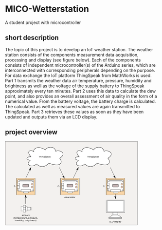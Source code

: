 # MICO-Wetterstation
A student project with microcontroller

## short description
The topic of this project is to develop an IoT weather station. The weather station consists of the components measurement data acquisition, processing and display (see figure below). Each of the components consists of independent microcontroller(s) of the Arduino series, which are interconnected with corresponding peripherals depending on the purpose. For data exchange the IoT platform ThingSpeak from MathWorks is used. Part 1 transmits the weather data air temperature, pressure, humidity and brightness as well as the voltage of the supply battery to ThingSpeak approximately every ten minutes. Part 2 uses this data to calculate the dew point, and also provides an overall assessment of air quality in the form of a numerical value. From the battery voltage, the battery charge is calculated. The calculated as well as measured values are again transmitted to ThingSpeak. Part 3 retrieves these values as soon as they have been updated and outputs them via an LCD display.

## project overview

![image display failed](docs/project_overview.png "schematic structure of the 3-part weather station")

